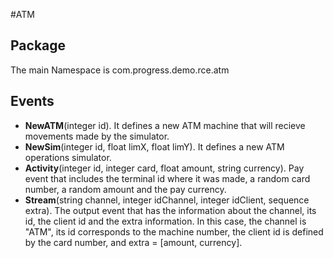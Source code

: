 #ATM

## Package
The main Namespace is com.progress.demo.rce.atm

## Events
* **NewATM**(integer id). It defines a new ATM machine that will recieve movements made by the simulator.
* **NewSim**(integer id, float limX, float limY). It defines a new ATM operations simulator.
* **Activity**(integer id, integer card, float amount, string currency). Pay event that includes the terminal id where it was made, a random card number, a random amount and the pay currency.
* **Stream**(string channel, integer idChannel, integer idClient, sequence<string> extra). The output event that has the information about the channel, its id, the client id and the extra information.
In this case, the channel is "ATM", its id corresponds to the machine number, the client id is defined by the card number, and extra = [amount, currency].


